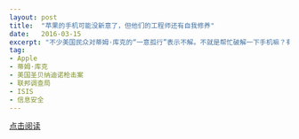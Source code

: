 ```yaml
---
layout: post
title:  "苹果的手机可能没新意了，但他们的工程师还有自我修养"
date:   2016-03-15
excerpt: "不少美国民众对蒂姆·库克的“一意孤行”表示不解。不就是帮忙破解一下手机嘛？有什么不行的？而且凶手是坏人啊！就开一个手机有什么大不了的？"
tag:
- Apple
- 蒂姆·库克
- 美国圣贝纳迪诺枪击案
- 联邦调查局
- ISIS
- 信息安全
---
```


<a href="https://zhuanlan.zhihu.com/p/20668923" target="_blank">点击阅读</a>